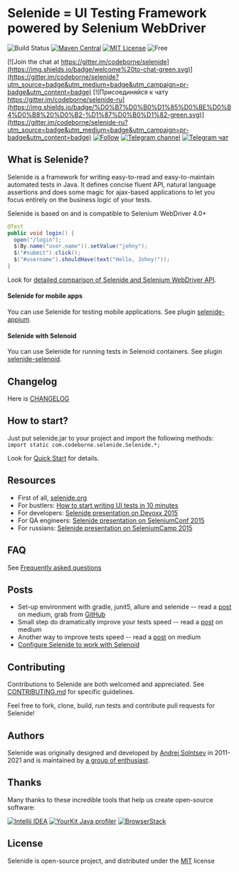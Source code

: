 # Selenide = UI Testing Framework powered by Selenium WebDriver

![Build Status](https://github.com/selenide/selenide/workflows/Run%20tests/badge.svg)
[![Maven Central](https://img.shields.io/maven-central/v/com.codeborne/selenide.svg)](https://central.sonatype.com/search?q=selenide&namespace=com.codeborne)
[![MIT License](http://img.shields.io/badge/license-MIT-green.svg)](https://github.com/selenide/selenide/blob/main/LICENSE)
![Free](https://img.shields.io/badge/free-open--source-green.svg)

[![Join the chat at https://gitter.im/codeborne/selenide](https://img.shields.io/badge/welcome%20to-chat-green.svg)](https://gitter.im/codeborne/selenide?utm_source=badge&utm_medium=badge&utm_campaign=pr-badge&utm_content=badge)
[![Присоединяйся к чату https://gitter.im/codeborne/selenide-ru](https://img.shields.io/badge/%D0%B7%D0%B0%D1%85%D0%BE%D0%B4%D0%B8%20%D0%B2-%D1%87%D0%B0%D1%82-green.svg)](https://gitter.im/codeborne/selenide-ru?utm_source=badge&utm_medium=badge&utm_campaign=pr-badge&utm_content=badge)
[![Follow](https://img.shields.io/twitter/follow/selenide.svg?style=social&label=Follow)](https://twitter.com/selenide)
[![Telegram channel](https://img.shields.io/badge/Telegram-channel-blue.svg)](https://t.me/selenide)
[![Telegram чат](https://img.shields.io/badge/Telegram-%D1%87%D0%B0%D1%82-blue.svg)](https://t.me/selenide_ru)

## What is Selenide?

Selenide is a framework for writing easy-to-read and easy-to-maintain automated tests in Java.
It defines concise fluent API, natural language assertions and does some magic for ajax-based applications to let you focus entirely on the business logic of your tests.

Selenide is based on and is compatible to Selenium WebDriver 4.0+

```java
@Test
public void login() {
  open("/login");
  $(By.name("user.name")).setValue("johny");
  $("#submit").click();
  $("#username").shouldHave(text("Hello, Johny!"));
}
```

Look for [detailed comparison of Selenide and Selenium WebDriver API](https://github.com/selenide/selenide/wiki/Selenide-vs-Selenium).

#### Selenide for mobile apps
You can use Selenide for testing mobile applications. See plugin [selenide-appium](https://github.com/selenide/selenide/tree/main/modules/selenide-appium).

#### Selenide with Selenoid
You can use Selenide for running tests in Selenoid containers. See plugin [selenide-selenoid](https://github.com/selenide/selenide-selenoid).


## Changelog

Here is [CHANGELOG](https://github.com/selenide/selenide/blob/main/CHANGELOG.md)

## How to start?

Just put selenide.jar to your project and import the following methods: `import static com.codeborne.selenide.Selenide.*;`

Look for [Quick Start](https://github.com/selenide/selenide/wiki/Quick-Start) for details.

## Resources

* First of all, [selenide.org](http://selenide.org)
* For bustlers: [How to start writing UI tests in 10 minutes](http://selenide.org/2014/10/01/how-to-start-writing-ui-tests/)
* For developers: [Selenide presentation on Devoxx 2015](http://selenide.org/2015/11/13/selenide-on-devoxx/)
* For QA engineers: [Selenide presentation on SeleniumConf 2015](http://selenide.org/2015/09/23/selenide-on-seleniumconf/)
* For russians: [Selenide presentation on SeleniumCamp 2015](http://seleniumcamp.com/materials/good-short-test/)

## FAQ

See [Frequently asked questions](http://selenide.org/faq.html)

## Posts
- Set-up environment with gradle, junit5, allure and selenide -- read a [post](https://medium.com/@rosolko/simple-allure-2-configuration-for-gradle-8cd3810658dd) on medium, grab from [GitHub](https://github.com/rosolko/allure-gradle-configuration)
- Small step do dramatically improve your tests speed -- read a [post](https://medium.com/@rosolko/boost-you-autotests-with-fast-authorization-b3eee52ecc19) on medium
- Another way to improve tests speed -- read a [post](https://medium.com/@rosolko/fast-authorization-level-local-storage-6c84e9b3cef1) on medium
- [Configure Selenide to work with Selenoid](https://medium.com/@rosolko/configure-selenide-to-work-with-selenoid-8835cd6dc7d2)

## Contributing

Contributions to Selenide are both welcomed and appreciated. 
See [CONTRIBUTING.md](CONTRIBUTING.md) for specific guidelines.

Feel free to fork, clone, build, run tests and contribute pull requests for Selenide!


## Authors

Selenide was originally designed and developed by [Andrei Solntsev](http://asolntsev.github.io/) in 2011-2021
 and is maintained by [a group of enthusiast](https://github.com/orgs/selenide/people).

## Thanks

Many thanks to these incredible tools that help us create open-source software:

[![Intellij IDEA](https://cloud.google.com/tools/images/icon_IntelliJIDEA.png)](http://www.jetbrains.com/idea)
[![YourKit Java profiler](http://selenide.org/images/yourkit.png)](https://www.yourkit.com/features/)
[![BrowserStack](https://www.browserstack.com/images/mail/browserstack-logo-footer.png)](https://www.browserstack.com)

## License

Selenide is open-source project, and distributed under the [MIT](http://choosealicense.com/licenses/mit/) license
